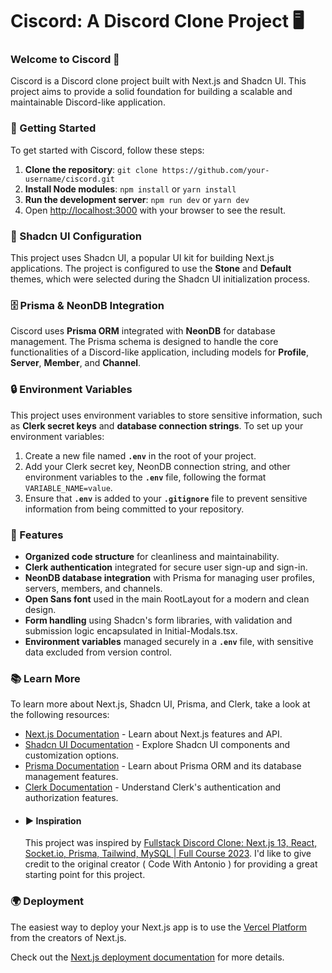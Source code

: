 Ciscord: A Discord Clone Project 🖥️
=====================================

### Welcome to Ciscord 🎉

Ciscord is a Discord clone project built with Next.js and Shadcn UI. This project aims to provide a solid foundation for building a scalable and maintainable Discord-like application.

### 🚀 Getting Started

To get started with Ciscord, follow these steps:

1. **Clone the repository**: `git clone https://github.com/your-username/ciscord.git`
2. **Install Node modules**: `npm install` or `yarn install`
3. **Run the development server**: `npm run dev` or `yarn dev`
4. Open [http://localhost:3000](http://localhost:3000) with your browser to see the result.

### 🎨 Shadcn UI Configuration

This project uses Shadcn UI, a popular UI kit for building Next.js applications. The project is configured to use the **Stone** and **Default** themes, which were selected during the Shadcn UI initialization process.

### 🗄️ Prisma & NeonDB Integration

Ciscord uses **Prisma ORM** integrated with **NeonDB** for database management. The Prisma schema is designed to handle the core functionalities of a Discord-like application, including models for **Profile**, **Server**, **Member**, and **Channel**.

### 🔒 Environment Variables

This project uses environment variables to store sensitive information, such as **Clerk secret keys** and **database connection strings**. To set up your environment variables:

1. Create a new file named **`.env`** in the root of your project.
2. Add your Clerk secret key, NeonDB connection string, and other environment variables to the **`.env`** file, following the format `VARIABLE_NAME=value`.
3. Ensure that **`.env`** is added to your **`.gitignore`** file to prevent sensitive information from being committed to your repository.

### 🌟 Features

* **Organized code structure** for cleanliness and maintainability.
* **Clerk authentication** integrated for secure user sign-up and sign-in.
* **NeonDB database integration** with Prisma for managing user profiles, servers, members, and channels.
* **Open Sans font** used in the main RootLayout for a modern and clean design.
* **Form handling** using Shadcn's form libraries, with validation and submission logic encapsulated in Initial-Modals.tsx.
* **Environment variables** managed securely in a **`.env`** file, with sensitive data excluded from version control.

### 📚 Learn More

To learn more about Next.js, Shadcn UI, Prisma, and Clerk, take a look at the following resources:

* [Next.js Documentation](https://nextjs.org/docs) - Learn about Next.js features and API.
* [Shadcn UI Documentation](https://shadcn.github.io/ui/) - Explore Shadcn UI components and customization options.
* [Prisma Documentation](https://www.prisma.io/docs) - Learn about Prisma ORM and its database management features.
* [Clerk Documentation](https://clerk.dev/docs) - Understand Clerk's authentication and authorization features.
* #### ▶️ Inspiration
  This project was inspired by [Fullstack Discord Clone: Next.js 13, React, Socket.io, Prisma, Tailwind, MySQL | Full Course 2023]([https://www.youtube.com/watch?v=VIDEO_ID](https://youtu.be/ZbX4Ok9YX94?si=40HAIuTL2TLMvi8F)). I'd like to give credit to the original creator ( Code With Antonio ) for providing a great starting point for this project.

### 🌍 Deployment

The easiest way to deploy your Next.js app is to use the [Vercel Platform](https://vercel.com/new?utm_medium=default-template&filter=next.js&utm_source=create-next-app&utm_campaign=create-next-app-readme) from the creators of Next.js.

Check out the [Next.js deployment documentation](https://nextjs.org/docs/deployment) for more details.
